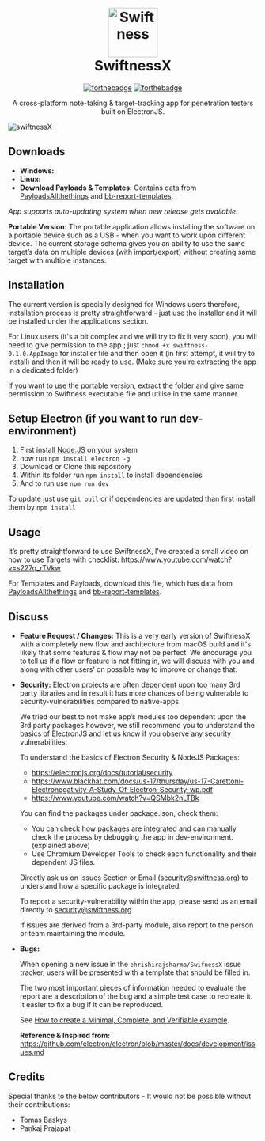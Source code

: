 <h1 align="center">
  <br>
  <img src="https://s15.postimg.cc/omhc6tcrv/256px_2x.png" alt="Swiftness" width="100"></a>
  <br>
  SwiftnessX
  <br>
</h1>


<div align="center">

[![forthebadge](https://forthebadge.com/images/badges/made-with-javascript.svg)](https://forthebadge.com) [![forthebadge](https://forthebadge.com/images/badges/winter-is-coming.svg)](https://forthebadge.com)

</div>

<p align="center">A cross-platform note-taking & target-tracking app for penetration testers built on ElectronJS.</p>

![swiftnessX](https://image.ibb.co/hJPgxf/checklist-view.png)



## Downloads

- **Windows:** 
- **Linux:** 
- **Download Payloads & Templates:** Contains data from [PayloadsAllthethings](https://github.com/swisskyrepo/PayloadsAllTheThings) and [bb-report-templates](https://github.com/gwen001/bb-reports-templates).

*App supports auto-updating system when new release gets available.*

**Portable Version:** The portable application allows installing the software on a portable device such as a USB - when you want to work upon different device. The current storage schema gives you an ability to use the same target’s data on multiple devices (with import/export) without creating same target with multiple instances. 


## Installation

The current version is specially designed for Windows users therefore, installation process is pretty straightforward - just use the installer and it will be installed under the applications section.

For Linux users (it's a bit complex and we will try to fix it very soon), you will need to give permission to the app ; just `chmod +x swiftness-0.1.0.AppImage` for installer file and then open it (in first attempt, it will try to install) and then it will be ready to use. (Make sure you're extracting the app in a dedicated folder)

If you want to use the portable version, extract the folder and give same permission to Swiftness executable file and utilise in the same manner.


## Setup Electron (if you want to run dev-environment)


1. First install [Node.JS](https://nodejs.org/en/download/) on your system
2. now run `npm install electron -g`
3. Download or Clone this repository
4. Within its folder run `npm install` to install dependencies
5. And to run use `npm run dev`

To update just use `git pull` or if dependencies are updated than first install them by `npm install`


## Usage

It’s pretty straightforward to use SwiftnessX, I’ve created a small video on how to use Targets with checklist: https://www.youtube.com/watch?v=s227q_rTVkw

For Templates and Payloads, download this file, which has data from [PayloadsAllthethings](https://github.com/swisskyrepo/PayloadsAllTheThings) and [bb-report-templates](https://github.com/gwen001/bb-reports-templates).


## Discuss


- **Feature Request / Changes:** This is a very early version of SwiftnessX with a completely new flow and architecture from macOS build and it's likely that some features & flow may not be perfect. We encourage you to tell us if a flow or feature is not fitting in, we will discuss with you and along with other users’ on possible way to improve or change that. 

  
- **Security:** Electron projects are often dependent upon too many 3rd party libraries and in result it has more chances of being vulnerable to security-vulnerabilities compared to native-apps.


  We tried our best to not make app’s modules too dependent upon the 3rd party packages however, we still recommend you to understand the basics of ElectronJS and let us know if you observe any security vulnerabilities.


  To understand the basics of Electron Security & NodeJS Packages:


  - https://electronjs.org/docs/tutorial/security
  - https://www.blackhat.com/docs/us-17/thursday/us-17-Carettoni-Electronegativity-A-Study-Of-Electron-Security-wp.pdf
  - https://www.youtube.com/watch?v=QSMbk2nLTBk


  You can find the packages under package.json, check them:


  - You can check how packages are integrated and can manually check the process by debugging the app in dev-environment. (explained above)
  - Use Chromium Developer Tools to check each functionality and their dependent JS files.


  Directly ask us on Issues Section or Email (security@swiftness.org) to understand how a specific package is integrated. 


  To report a security-vulnerability within the app, please send us an email directly to security@swiftness.org


  If issues are derived from a 3rd-party module, also report to the person or team maintaining the module. 
  
- **Bugs:**


  When opening a new issue in the `ehrishirajsharma/SwifnessX` issue tracker, users will be presented with a template that should be filled in.


  The two most important pieces of information needed to evaluate the report are a description of the bug and a simple test case to recreate it. It easier to fix a bug if it can be reproduced.


  See [How to create a Minimal, Complete, and Verifiable example](https://stackoverflow.com/help/mcve).
  
  **Reference & Inspired from:** https://github.com/electron/electron/blob/master/docs/development/issues.md


## Credits

Special thanks to the below contributors - It would not be possible without their contributions:


- Tomas Baskys
- Pankaj Prajapat

